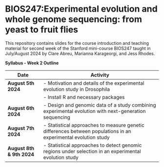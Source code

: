# BIOS247:Experimental evolution and whole genome sequencing: from yeast to fruit flies

This repository contains slides for the course introduction and teaching material for second week of the Stanford mini-course BIOS247 taught in July/August 2024 by Clare Abreu, Marianna Karageorgi, and Jess Rhodes.

**Syllabus - Week 2 Outline**


| Date                      | Activity                                                                                          |
|---------------------------|---------------------------------------------------------------------------------------------------|
| **August 5th 2024**       | - Motivation and details of the experimental evolution study in Drosophila                        |
|                           | - Install R and necessary packages                                                                |
| **August 6th 2024**       | - Design and genomic data of a study combining experimental evolution with next-generation sequencing |
| **August 7th 2024**       | - Statistical approaches to measure genetic differences between populations in an experimental evolution study |
| **August 8th & 9th 2024** | - Statistical approaches to detect genomic regions under selection in an experimental evolution study |
